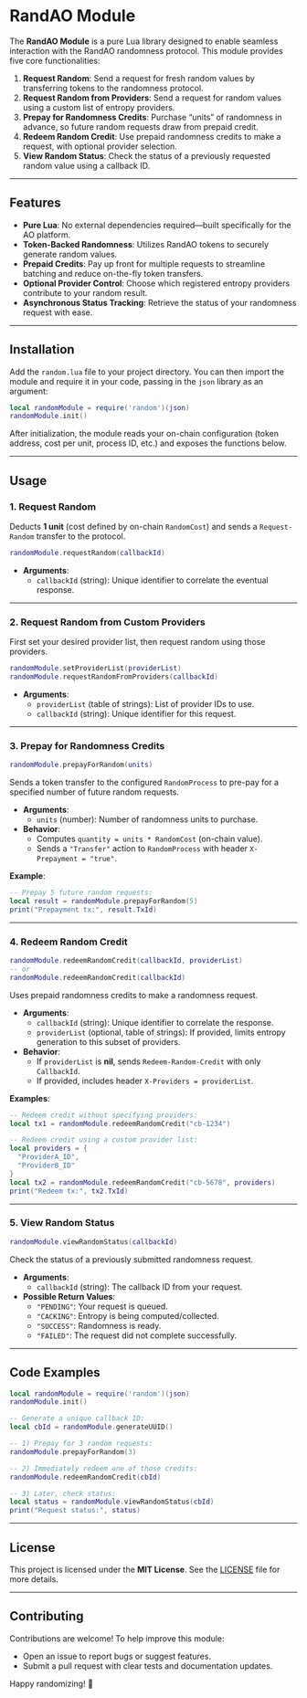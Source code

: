 # RandAO Module

The **RandAO Module** is a pure Lua library designed to enable seamless interaction with the RandAO randomness protocol. This module provides five core functionalities:

1. **Request Random**: Send a request for fresh random values by transferring tokens to the randomness protocol.  
2. **Request Random from Providers**: Send a request for random values using a custom list of entropy providers.  
3. **Prepay for Randomness Credits**: Purchase “units” of randomness in advance, so future random requests draw from prepaid credit.  
4. **Redeem Random Credit**: Use prepaid randomness credits to make a request, with optional provider selection.  
5. **View Random Status**: Check the status of a previously requested random value using a callback ID.  

---

## Features
- **Pure Lua**: No external dependencies required—built specifically for the AO platform.  
- **Token-Backed Randomness**: Utilizes RandAO tokens to securely generate random values.  
- **Prepaid Credits**: Pay up front for multiple requests to streamline batching and reduce on-the-fly token transfers.  
- **Optional Provider Control**: Choose which registered entropy providers contribute to your random result.  
- **Asynchronous Status Tracking**: Retrieve the status of your randomness request with ease.  

---

## Installation

Add the `random.lua` file to your project directory. You can then import the module and require it in your code, passing in the `json` library as an argument:

```lua
local randomModule = require('random')(json)
randomModule.init()
```

After initialization, the module reads your on-chain configuration (token address, cost per unit, process ID, etc.) and exposes the functions below.

---

## Usage

### 1. Request Random
Deducts **1 unit** (cost defined by on-chain `RandomCost`) and sends a `Request-Random` transfer to the protocol.

```lua
randomModule.requestRandom(callbackId)
```

- **Arguments**:
  - `callbackId` (string): Unique identifier to correlate the eventual response.

---

### 2. Request Random from Custom Providers
First set your desired provider list, then request random using those providers.

```lua
randomModule.setProviderList(providerList)
randomModule.requestRandomFromProviders(callbackId)
```

- **Arguments**:
  - `providerList` (table of strings): List of provider IDs to use.  
  - `callbackId` (string): Unique identifier for this request.

---

### 3. Prepay for Randomness Credits

```lua
randomModule.prepayForRandom(units)
```

Sends a token transfer to the configured `RandomProcess` to pre-pay for a specified number of future random requests.

- **Arguments**:
  - `units` (number): Number of randomness units to purchase.  
- **Behavior**:
  - Computes `quantity = units * RandomCost` (on-chain value).  
  - Sends a `"Transfer"` action to `RandomProcess` with header `X-Prepayment = "true"`.  

**Example**:
```lua
-- Prepay 5 future random requests:
local result = randomModule.prepayForRandom(5)
print("Prepayment tx:", result.TxId)
```

---

### 4. Redeem Random Credit

```lua
randomModule.redeemRandomCredit(callbackId, providerList)
-- or
randomModule.redeemRandomCredit(callbackId)
```

Uses prepaid randomness credits to make a randomness request.

- **Arguments**:
  - `callbackId` (string): Unique identifier to correlate the response.  
  - `providerList` (optional, table of strings): If provided, limits entropy generation to this subset of providers.  
- **Behavior**:
  - If `providerList` is **nil**, sends `Redeem-Random-Credit` with only `CallbackId`.  
  - If provided, includes header `X-Providers = providerList`.  

**Examples**:
```lua
-- Redeem credit without specifying providers:
local tx1 = randomModule.redeemRandomCredit("cb-1234")

-- Redeem credit using a custom provider list:
local providers = {
  "ProviderA_ID",
  "ProviderB_ID"
}
local tx2 = randomModule.redeemRandomCredit("cb-5678", providers)
print("Redeem tx:", tx2.TxId)
```

---

### 5. View Random Status

```lua
randomModule.viewRandomStatus(callbackId)
```

Check the status of a previously submitted randomness request.

- **Arguments**:
  - `callbackId` (string): The callback ID from your request.  
- **Possible Return Values**:
  - `"PENDING"`: Your request is queued.  
  - `"CACKING"`: Entropy is being computed/collected.  
  - `"SUCCESS"`: Randomness is ready.  
  - `"FAILED"`: The request did not complete successfully.  

---

## Code Examples

```lua
local randomModule = require('random')(json)
randomModule.init()

-- Generate a unique callback ID:
local cbId = randomModule.generateUUID()

-- 1) Prepay for 3 random requests:
randomModule.prepayForRandom(3)

-- 2) Immediately redeem one of those credits:
randomModule.redeemRandomCredit(cbId)

-- 3) Later, check status:
local status = randomModule.viewRandomStatus(cbId)
print("Request status:", status)
```

---

## License

This project is licensed under the **MIT License**. See the [LICENSE](LICENSE) file for more details.

---

## Contributing

Contributions are welcome! To help improve this module:

- Open an issue to report bugs or suggest features.  
- Submit a pull request with clear tests and documentation updates.  

Happy randomizing! 🎲
